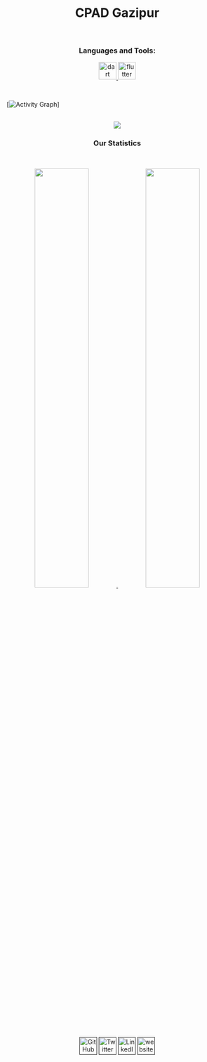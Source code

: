 <h1 align="center">
  <b>CPAD Gazipur</b>
</h1>

<!-- <h3 align="center"></h3> -->

<br>
  
<h3 align="center">Languages and Tools:</h3>
<p align="center"> <a href="https://dart.dev" target="_blank" rel="noreferrer"> <img src="https://www.vectorlogo.zone/logos/dartlang/dartlang-icon.svg" alt="dart" width="40" height="40"/> </a> <a href="https://flutter.dev" target="_blank" rel="noreferrer"> <img src="https://www.vectorlogo.zone/logos/flutterio/flutterio-icon.svg" alt="flutter" width="40" height="40"/> </a> </p>

<br>

[![Activity Graph](https://activity-graph.herokuapp.com/graph?username=CPAD-Gazipur&custom_title=CPAD%20Gazipur's%20Contribution%20Graph&theme=gruvbox&bg_color=282828&hide_border=true&line=d1a01f&point=c58545)]

<br>

<div align="center">
    <img src="https://readme-spotify-tingz.vercel.app/api/now-playing">
  </a>
</div>

<h3 align="center">Our Statistics</h3>

<br/>

<p align="center">
  <a href="https://github.com/CPAD-Gazipur/">
  <img width="49.5%" src="https://github-readme-stats.vercel.app/api?username=CPAD-Gazipur&show_icons=true&theme=gruvbox&hide_border=true" />
    <img width="49.5%" src="https://github-readme-streak-stats.herokuapp.com/?user=CPAD-Gazipurinfo&theme=gruvbox&hide_border=true" />
  </a>
</p>

<br>

<p align="center" style="padding-top:5px;">
 <a href=""><img src="https://i.ibb.co/tXhy23t/github.png" alt="GitHub" width='40px' targer="blank"></a>
 <a href=""><img src="https://i.ibb.co/sJQ1pgn/twitter.png" alt="Twitter" width='40px' targer="blank"></a>
 <a href=""><img src="https://i.ibb.co/0YMdFJz/linkedin.png" alt="LinkedIn" width='40px' targer="blank"></a>
 <a href=""><img src="https://i.ibb.co/5My5Mft/website.png" alt="website" width='40px' targer="blank"></a>
</p>
